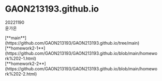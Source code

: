 # GAON213193.github.io

20221190    
윤가온

<p>
[**main**](https://github.com/GAON213193/GAON213193.github.io/tree/main)<br>
[**homework2-1**](https://github.com/GAON213193/GAON213193.github.io/blob/main/homework%202-1.html)<br>
[**homework2-2**](https://github.com/GAON213193/GAON213193.github.io/blob/main/homework%202-2.html)
</p>
